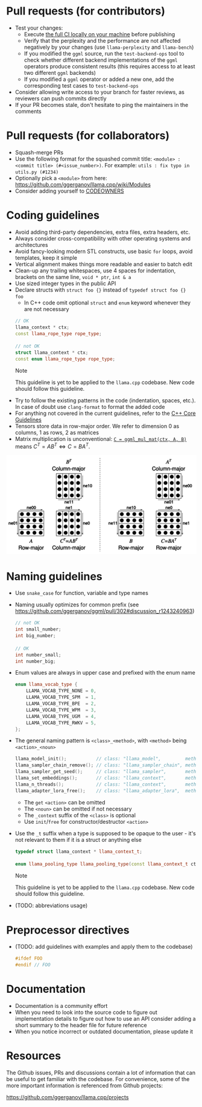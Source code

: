 # Pull requests (for contributors)

- Test your changes:
    - Execute [the full CI locally on your machine](ci/README.md) before publishing
    - Verify that the perplexity and the performance are not affected negatively by your changes (use `llama-perplexity` and `llama-bench`)
    - If you modified the `ggml` source, run the `test-backend-ops` tool to check whether different backend implementations of the `ggml` operators produce consistent results (this requires access to at least two different `ggml` backends)
    - If you modified a `ggml` operator or added a new one, add the corresponding test cases to `test-backend-ops`
- Consider allowing write access to your branch for faster reviews, as reviewers can push commits directly
- If your PR becomes stale, don't hesitate to ping the maintainers in the comments

# Pull requests (for collaborators)

- Squash-merge PRs
- Use the following format for the squashed commit title: `<module> : <commit title> (#<issue_number>)`. For example: `utils : fix typo in utils.py (#1234)`
- Optionally pick a `<module>` from here: https://github.com/ggerganov/llama.cpp/wiki/Modules
- Consider adding yourself to [CODEOWNERS](CODEOWNERS)

# Coding guidelines

- Avoid adding third-party dependencies, extra files, extra headers, etc.
- Always consider cross-compatibility with other operating systems and architectures
- Avoid fancy-looking modern STL constructs, use basic `for` loops, avoid templates, keep it simple
- Vertical alignment makes things more readable and easier to batch edit
- Clean-up any trailing whitespaces, use 4 spaces for indentation, brackets on the same line, `void * ptr`, `int & a`
- Use sized integer types in the public API
- Declare structs with `struct foo {}` instead of `typedef struct foo {} foo`
    - In C++ code omit optional `struct` and `enum` keyword whenever they are not necessary
    ```cpp
    // OK
    llama_context * ctx;
    const llama_rope_type rope_type;

    // not OK
    struct llama_context * ctx;
    const enum llama_rope_type rope_type;
    ```
    > [!NOTE]
    > This guideline is yet to be applied to the `llama.cpp` codebase. New code should follow this guideline.
- Try to follow the existing patterns in the code (indentation, spaces, etc.). In case of doubt use `clang-format` to format the added code
- For anything not covered in the current guidelines, refer to the [C++ Core Guidelines](https://isocpp.github.io/CppCoreGuidelines/CppCoreGuidelines)
- Tensors store data in row-major order. We refer to dimension 0 as columns, 1 as rows, 2 as matrices
- Matrix multiplication is unconventional: [`C = ggml_mul_mat(ctx, A, B)`](https://github.com/ggerganov/llama.cpp/blob/880e352277fc017df4d5794f0c21c44e1eae2b84/ggml.h#L1058-L1064) means $C^T = A B^T \Leftrightarrow C = B A^T.$

![matmul](media/matmul.png)

# Naming guidelines

- Use `snake_case` for function, variable and type names
- Naming usually optimizes for common prefix (see https://github.com/ggerganov/ggml/pull/302#discussion_r1243240963)

    ```cpp
    // not OK
    int small_number;
    int big_number;

    // OK
    int number_small;
    int number_big;
    ```

- Enum values are always in upper case and prefixed with the enum name

    ```cpp
    enum llama_vocab_type {
        LLAMA_VOCAB_TYPE_NONE = 0,
        LLAMA_VOCAB_TYPE_SPM  = 1,
        LLAMA_VOCAB_TYPE_BPE  = 2,
        LLAMA_VOCAB_TYPE_WPM  = 3,
        LLAMA_VOCAB_TYPE_UGM  = 4,
        LLAMA_VOCAB_TYPE_RWKV = 5,
    };
    ```

- The general naming pattern is `<class>_<method>`, with `<method>` being `<action>_<noun>`

    ```cpp
    llama_model_init();           // class: "llama_model",         method: "init"
    llama_sampler_chain_remove(); // class: "llama_sampler_chain", method: "remove"
    llama_sampler_get_seed();     // class: "llama_sampler",       method: "get_seed"
    llama_set_embeddings();       // class: "llama_context",       method: "set_embeddings"
    llama_n_threads();            // class: "llama_context",       method: "n_threads"
    llama_adapter_lora_free();    // class: "llama_adapter_lora",  method: "free"
    ```

    - The `get` `<action>` can be omitted
    - The `<noun>` can be omitted if not necessary
    - The `_context` suffix of the `<class>` is optional
    - Use `init`/`free` for constructor/destructor `<action>`

- Use the `_t` suffix when a type is supposed to be opaque to the user - it's not relevant to them if it is a struct or anything else

    ```cpp
    typedef struct llama_context * llama_context_t;

    enum llama_pooling_type llama_pooling_type(const llama_context_t ctx);
    ```

    > [!NOTE]
    > This guideline is yet to be applied to the `llama.cpp` codebase. New code should follow this guideline.

- (TODO: abbreviations usage)

# Preprocessor directives

- (TODO: add guidelines with examples and apply them to the codebase)

    ```cpp
    #ifdef FOO
    #endif // FOO
    ```

# Documentation

- Documentation is a community effort
- When you need to look into the source code to figure out implementation details to figure out how to use an API consider adding a short summary to the header file for future reference
- When you notice incorrect or outdated documentation, please update it

# Resources

The Github issues, PRs and discussions contain a lot of information that can be useful to get familiar with the codebase. For convenience, some of the more important information is referenced from Github projects:

https://github.com/ggerganov/llama.cpp/projects
